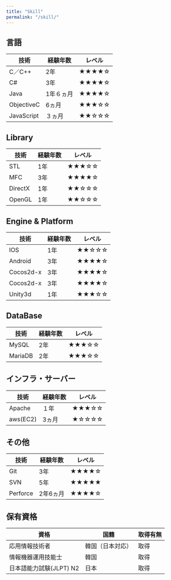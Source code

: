```yaml
---
title: "Skill"
permalink: "/skill/"
---
```

## **言語**

|技術|経験年数|レベル|
|--------|--------|--------|
|C／C++|2年|★★★★☆|
|C#|3年|★★★★☆|
|Java|1年６ヵ月|★★★★☆|
|ObjectiveC|6ヵ月|★★★☆☆|
|JavaScript|３ヵ月|★★☆☆☆|

## **Library**

|技術|経験年数|レベル|
|--------|--------|--------|
|STL|1年|★★★☆☆|
|MFC|3年|★★★★☆|
|DirectX|1年|★★☆☆☆|
|OpenGL|1年|★★☆☆☆|

## **Engine & Platform**

|技術|経験年数|レベル|
|--------|--------|--------|
|IOS|1年|★★☆☆☆|
|Android|3年|★★★★☆|
|Cocos2d-x|3年|★★★★☆|
|Cocos2d-x|3年|★★★★☆|
|Unity3d|1年|★★★☆☆|

## **DataBase**

|技術|経験年数|レベル|
|--------|--------|--------|
|MySQL|2年|★★★☆☆|
|MariaDB|2年|★★★☆☆|

## **インフラ・サーバー**

|技術|経験年数|レベル|
|--------|--------|--------|
|Apache|１年|★★★☆☆|
|aws(EC2)|3ヵ月|★☆☆☆☆|

## **その他**

|技術|経験年数|レベル|
|--------|--------|--------|
|Git|3年|★★★★☆|
|SVN|5年|★★★★★|
|Perforce|2年6ヵ月|★★★★☆|

## **保有資格**

|資格|国籍|取得有無|
|--------|--------|--------|
|応用情報技術者|韓国（日本対応）|取得|
|情報機器運用技能士|韓国|取得|
|日本語能力試験(JLPT) N2|日本|取得|

